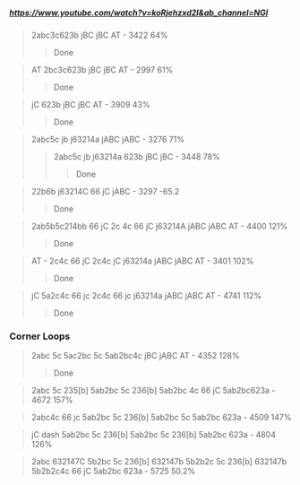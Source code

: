 ##### https://www.youtube.com/watch?v=koRjehzxd2I&ab_channel=NGI








> 2abc3c623b jBC jBC AT - 3422 64%
>> Done

> AT 2bc3c623b jBC jBC AT - 2997 61%
>> Done


> jC 623b jBC jBC AT - 3909 43%
>> Done


> 2abc5c jb j63214a jABC jABC - 3276 71%
>> 2abc5c jb j63214a 623b jBC jBC - 3448 78%
>>> Done


> 22b6b j63214C 66 jC jABC - 3297 -65.2
>> Done


> 2ab5b5c214bb 66 jC 2c 4c 66 jC j63214A jABC jABC AT - 4400 121%
>> Done

> AT - 2c4c 66 jC 2c4c jC j63214a jABC jABC AT - 3401 102%
>> Done

> jC 5a2c4c 66 jc 2c4c 66 jc j63214a jABC jABC AT - 4741 112%
>> Done

### Corner Loops

> 2abc 5c 5ac2bc 5c 5ab2bc4c jBC jABC AT - 4352 128%
>> Done

> 2abc 5c 235[b] 5ab2bc 5c 236[b] 5ab2bc 4c 66 jC 5ab2bc623a - 4672 157%

> 2abc4c 66 jc 5ab2bc 5c 236[b] 5ab2bc 5c 5ab2bc 623a - 4509 147%

> jC dash 5ab2bc 5c 236[b] 5ab2bc 5c 236[b] 5ab2bc 623a - 4804 126%

> 2abc 632147C 5b2bc 5c 236[b] 632147b 5b2b2c 5c 236[b] 632147b 5b2b2c4c 66 jC 5ab2bc 623a - 5725 50.2%
